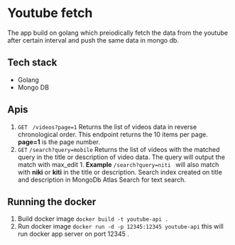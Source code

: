 # Youtube fetch
The app build on golang which preiodically fetch the data from the youtube after certain interval and push the same data in mongo db.

## Tech stack
- Golang
- Mongo DB 

## Apis
1.  `GET`  ` /videos?page=1` Returns the list of videos data in reverse chronological order. This endpoint returns the 10 items per page. **page=1** is the page number.
2. `GET`  `/search?query=mobile` Returns the list of videos with the matched query in the title or description of video data. The query will  output the match with max_edit 1.  **Example** `/search?query=niti ` will also match with **niki** or **kiti** in the title or description.
Search index created on title and description in MongoDb Atlas Search for text search.


## Running the docker
1. Build docker image `docker build -t youtube-api . `
2. Run docker image `docker run -d -p 12345:12345 youtube-api` this will run docker app server on port 12345 .

